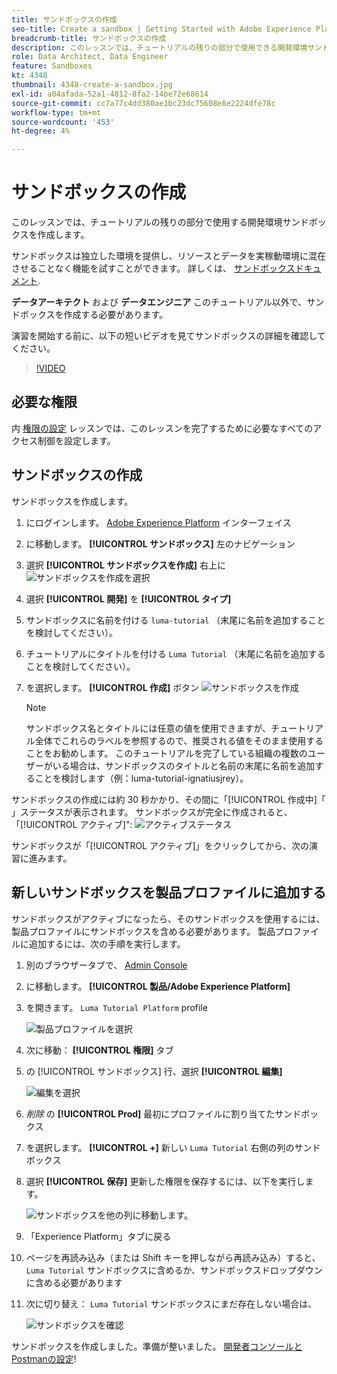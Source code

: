 ```yaml
---
title: サンドボックスの作成
seo-title: Create a sandbox | Getting Started with Adobe Experience Platform for Data Architects and Data Engineers
breadcrumb-title: サンドボックスの作成
description: このレッスンでは、チュートリアルの残りの部分で使用できる開発環境サンドボックスを作成します。
role: Data Architect, Data Engineer
feature: Sandboxes
kt: 4348
thumbnail: 4348-create-a-sandbox.jpg
exl-id: a04afada-52a1-4812-8fa2-14be72e68614
source-git-commit: cc7a77c4dd380ae1bc23dc75608e8e2224dfe78c
workflow-type: tm+mt
source-wordcount: '453'
ht-degree: 4%

---
```


# サンドボックスの作成

<!--25min-->

このレッスンでは、チュートリアルの残りの部分で使用する開発環境サンドボックスを作成します。

サンドボックスは独立した環境を提供し、リソースとデータを実稼動環境に混在させることなく機能を試すことができます。 詳しくは、 [サンドボックスドキュメント](https://experienceleague.adobe.com/docs/experience-platform/sandbox/home.html?lang=ja).

**データアーキテクト** および **データエンジニア** このチュートリアル以外で、サンドボックスを作成する必要があります。

演習を開始する前に、以下の短いビデオを見てサンドボックスの詳細を確認してください。
>[!VIDEO](https://video.tv.adobe.com/v/29838/?quality=12&learn=on)

## 必要な権限

内 [権限の設定](configure-permissions.md) レッスンでは、このレッスンを完了するために必要なすべてのアクセス制御を設定します。

<!--
* Permission items **[!UICONTROL Sandbox Administration]** > **[!UICONTROL View Sandboxes]** and **[!UICONTROL Manage Sandboxes]**
* Permission item **[!UICONTROL Sandboxes]** > **[!UICONTROL Prod]**
* User-role access to the `Luma Tutorial Platform` product profile
* Admin-level access to the `Luma Tutorial Platform` product profile
-->

## サンドボックスの作成

サンドボックスを作成します。

1. にログインします。 [Adobe Experience Platform](https://experience.adobe.com/platform) インターフェイス
1. に移動します。 **[!UICONTROL サンドボックス]** 左のナビゲーション
1. 選択 **[!UICONTROL サンドボックスを作成]** 右上に
   ![サンドボックスを作成を選択](assets/sandbox-createSandbox.png)

1. 選択 **[!UICONTROL 開発]** を **[!UICONTROL タイプ]**
1. サンドボックスに名前を付ける `luma-tutorial` （末尾に名前を追加することを検討してください）。
1. チュートリアルにタイトルを付ける `Luma Tutorial` （末尾に名前を追加することを検討してください）。
1. を選択します。 **[!UICONTROL 作成]** ボタン
   ![サンドボックスを作成](assets/sandbox-nameSandbox.png)
   >[!NOTE]
   >
   >サンドボックス名とタイトルには任意の値を使用できますが、チュートリアル全体でこれらのラベルを参照するので、推奨される値をそのまま使用することをお勧めします。 このチュートリアルを完了している組織の複数のユーザーがいる場合は、サンドボックスのタイトルと名前の末尾に名前を追加することを検討します（例：luma-tutorial-ignatiusjrey）。

サンドボックスの作成には約 30 秒かかり、その間に「[!UICONTROL 作成中]「 」ステータスが表示されます。 サンドボックスが完全に作成されると、「[!UICONTROL アクティブ]&quot;:
![アクティブステータス](assets/sandbox-active.png)

サンドボックスが「[!UICONTROL アクティブ]」をクリックしてから、次の演習に進みます。

## 新しいサンドボックスを製品プロファイルに追加する

サンドボックスがアクティブになったら、そのサンドボックスを使用するには、製品プロファイルにサンドボックスを含める必要があります。 製品プロファイルに追加するには、次の手順を実行します。

1. 別のブラウザータブで、 [Admin Console](https://adminconsole.adobe.com)
1. に移動します。 **[!UICONTROL 製品/Adobe Experience Platform]**
1. を開きます。 `Luma Tutorial Platform` profile

   ![製品プロファイルを選択](assets/sandbox-selectProfile.png)

1. 次に移動： **[!UICONTROL 権限]** タブ

1. の [!UICONTROL サンドボックス] 行、選択 **[!UICONTROL 編集]**

   ![編集を選択](assets/sandbox-selectSandboxes.png)

1. _削除_ の **[!UICONTROL Prod]** 最初にプロファイルに割り当てたサンドボックス
1. を選択します。 **[!UICONTROL +]** 新しい `Luma Tutorial` 右側の列のサンドボックス
1. 選択 **[!UICONTROL 保存]** 更新した権限を保存するには、以下を実行します。

   ![サンドボックスを他の列に移動します。](assets/sandbox-addLumaTutorial.png)

1. 「Experience Platform」タブに戻る
1. ページを再読み込み（または Shift キーを押しながら再読み込み）すると、 `Luma Tutorial` サンドボックスに含めるか、サンドボックスドロップダウンに含める必要があります
1. 次に切り替え： `Luma Tutorial` サンドボックスにまだ存在しない場合は、

   ![サンドボックスを確認](assets/sandbox-confirmDropdown.png)

サンドボックスを作成しました。準備が整いました。 [開発者コンソールとPostmanの設定](set-up-developer-console-and-postman.md)!

